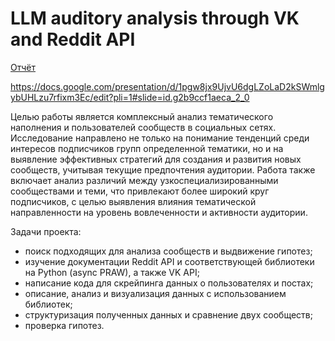  # LLM auditory analysis through VK and Reddit API

 [Отчёт](Отчёт.pdf)
 
https://docs.google.com/presentation/d/1pgw8jx9UjvU6dgLZoLaD2kSWmlgybUHLzu7rfixm3Ec/edit?pli=1#slide=id.g2b9ccf1aeca_2_0

Целью работы является комплексный анализ тематического 
наполнения и пользователей сообществ в социальных сетях. Исследование 
направлено не только на понимание тенденций среди интересов подписчиков 
групп определенной тематики, но и на выявление эффективных стратегий для 
создания и развития новых сообществ, учитывая текущие предпочтения 
аудитории. 
Работа 
также 
включает 
анализ 
различий 
между 
узкоспециализированными сообществами и теми, что привлекают более 
широкий круг подписчиков, с целью выявления влияния тематической 
направленности на уровень вовлеченности и активности аудитории. 

Задачи проекта: 
- поиск подходящих для анализа сообществ и выдвижение гипотез;
- изучение документации Reddit API и соответствующей библиотеки на Python (async PRAW), а также VK API;
- написание кода для скрейпинга данных о пользователях и постах;
- описание, анализ и визуализация данных с использованием библиотек;
- структуризация полученных данных и сравнение двух сообществ;
- проверка гипотез. 
 
